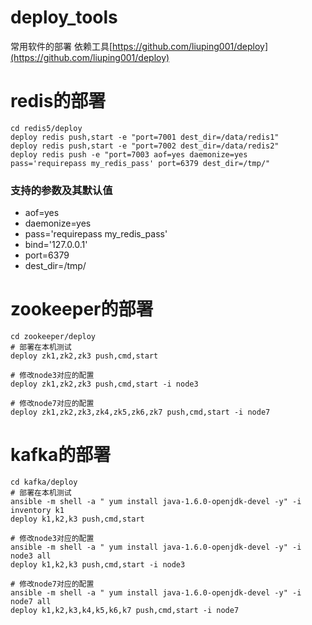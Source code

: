 # deploy_tools
常用软件的部署
依赖工具[https://github.com/liuping001/deploy](https://github.com/liuping001/deploy)

# redis的部署
```shell
cd redis5/deploy
deploy redis push,start -e "port=7001 dest_dir=/data/redis1"
deploy redis push,start -e "port=7002 dest_dir=/data/redis2"
deploy redis push -e "port=7003 aof=yes daemonize=yes pass='requirepass my_redis_pass' port=6379 dest_dir=/tmp/"
```
### 支持的参数及其默认值
* aof=yes  
* daemonize=yes  
* pass='requirepass my_redis_pass'  
* bind='127.0.0.1'  
* port=6379  
* dest_dir=/tmp/  


# zookeeper的部署
```shell script
cd zookeeper/deploy
# 部署在本机测试
deploy zk1,zk2,zk3 push,cmd,start

# 修改node3对应的配置
deploy zk1,zk2,zk3 push,cmd,start -i node3

# 修改node7对应的配置
deploy zk1,zk2,zk3,zk4,zk5,zk6,zk7 push,cmd,start -i node7
```
# kafka的部署
```shell script
cd kafka/deploy
# 部署在本机测试
ansible -m shell -a " yum install java-1.6.0-openjdk-devel -y" -i inventory k1
deploy k1,k2,k3 push,cmd,start

# 修改node3对应的配置
ansible -m shell -a " yum install java-1.6.0-openjdk-devel -y" -i node3 all
deploy k1,k2,k3 push,cmd,start -i node3

# 修改node7对应的配置
ansible -m shell -a " yum install java-1.6.0-openjdk-devel -y" -i node7 all
deploy k1,k2,k3,k4,k5,k6,k7 push,cmd,start -i node7
```